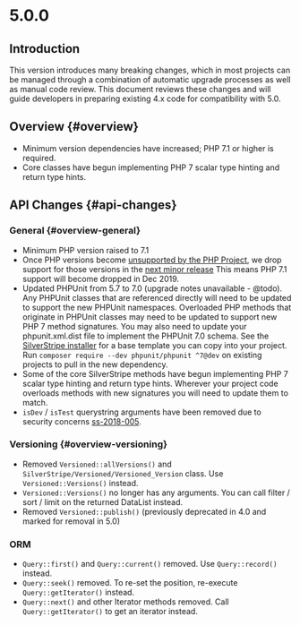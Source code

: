 # 5.0.0

## Introduction

This version introduces many breaking changes, which in most projects can be managed through a combination
of automatic upgrade processes as well as manual code review. This document reviews these changes and will
guide developers in preparing existing 4.x code for compatibility with 5.0.

## Overview {#overview}

* Minimum version dependencies have increased; PHP 7.1 or higher is required.
* Core classes have begun implementing PHP 7 scalar type hinting and return type hints.

## API Changes {#api-changes}

### General {#overview-general}

* Minimum PHP version raised to 7.1
* Once PHP versions become [unsupported by the PHP Project](http://php.net/supported-versions.php),
  we drop support for those versions in the [next minor release](/contributing/release-process) 
  This means PHP 7.1 support will become dropped in Dec 2019.
* Updated PHPUnit from 5.7 to 7.0 (upgrade notes unavailable - @todo).
  Any PHPUnit classes that are referenced directly will need to be updated to support the new PHPUnit
  namespaces. Overloaded PHP methods that originate in PHPUnit classes may need to be updated to support
  new PHP 7 method signatures.
  You may also need to update your phpunit.xml.dist file to implement the PHPUnit 7.0 schema. See the
  [SilverStripe installer](https://github.com/silverstripe/silverstripe-installer) for a base template you
  can copy into your project.
  Run `composer require --dev phpunit/phpunit ^7@dev` on existing projects to pull in the new dependency.
* Some of the core SilverStripe methods have begun implementing PHP 7 scalar type hinting and return type
  hints. Wherever your project code overloads methods with new signatures you will need to update them to
  match.
* `isDev` / `isTest` querystring arguments have been removed due to security concerns 
  [ss-2018-005](https://www.silverstripe.org/download/security-releases/ss-2018-005/).

### Versioning {#overview-versioning}

* Removed `Versioned::allVersions()` and `SilverStripe/Versioned/Versioned_Version` class. Use
  `Versioned::Versions()` instead.
* `Versioned::Versions()` no longer has any arguments. You can call filter / sort / limit on
  the returned DataList instead.
* Removed `Versioned::publish()` (previously deprecated in 4.0 and marked for removal in 5.0)

### ORM

* `Query::first()` and `Query::current()` removed. Use `Query::record()` instead.
* `Query::seek()` removed. To re-set the position, re-execute `Query::getIterator()` instead.
* `Query::next()` and other Iterator methods removed. Call `Query::getIterator()` to get an iterator instead.

<!--- Changes below this line will be automatically regenerated -->

